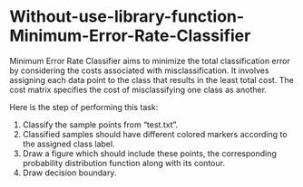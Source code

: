 # Without-use-library-function-Minimum-Error-Rate-Classifier
Minimum Error Rate Classifier aims to minimize the total classification error by considering the costs associated with misclassification. It involves assigning each data point to the class that results in the least total cost. The cost matrix specifies the cost of misclassifying one class as another.

Here is the step of performing this task:
1. Classify the sample points from “test.txt”.
2. Classified samples should have different colored markers according to the assigned class label.
3. Draw a figure which should include these points, the corresponding probability distribution function
along with its contour.
4. Draw decision boundary.
